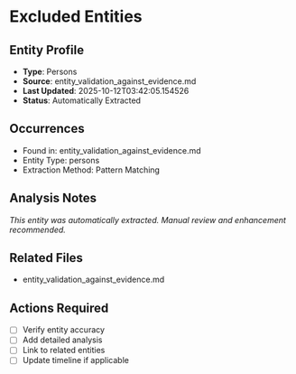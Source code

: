 # Excluded Entities

## Entity Profile
- **Type**: Persons
- **Source**: entity_validation_against_evidence.md
- **Last Updated**: 2025-10-12T03:42:05.154526
- **Status**: Automatically Extracted

## Occurrences
- Found in: entity_validation_against_evidence.md
- Entity Type: persons
- Extraction Method: Pattern Matching

## Analysis Notes
*This entity was automatically extracted. Manual review and enhancement recommended.*

## Related Files
- entity_validation_against_evidence.md

## Actions Required
- [ ] Verify entity accuracy
- [ ] Add detailed analysis
- [ ] Link to related entities
- [ ] Update timeline if applicable
